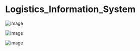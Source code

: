 # Logistics_Information_System
![image](https://github.com/EvtoButcher/Logistics_Information_System/assets/52111046/40aed726-8847-48f2-af82-2bb97056d7f0)

![image](https://github.com/EvtoButcher/Logistics_Information_System/assets/52111046/d7854db0-816d-48f0-8102-2ad55a764b9a)

![image](https://github.com/EvtoButcher/Logistics_Information_System/assets/52111046/da9418fa-55a1-4419-ac28-e426633ebe9c)








